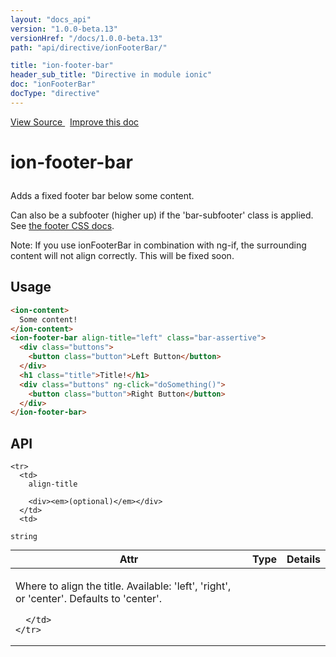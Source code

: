 ```yaml
---
layout: "docs_api"
version: "1.0.0-beta.13"
versionHref: "/docs/1.0.0-beta.13"
path: "api/directive/ionFooterBar/"

title: "ion-footer-bar"
header_sub_title: "Directive in module ionic"
doc: "ionFooterBar"
docType: "directive"
---
```


<div class="improve-docs">
  <a href='https://github.com/driftyco/ionic-v1/blob/master/js/angular/directive/headerFooterBar.js#L46'>
    View Source
  </a>
  &nbsp;
  <a href='http://github.com/driftyco/ionic/edit/master/js/angular/directive/headerFooterBar.js#L46'>
    Improve this doc
  </a>
</div>




<h1 class="api-title">

  ion-footer-bar



</h1>





Adds a fixed footer bar below some content.

Can also be a subfooter (higher up) if the 'bar-subfooter' class is applied.
See [the footer CSS docs](/docs/components/#footer).

Note: If you use ionFooterBar in combination with ng-if, the surrounding content
will not align correctly.  This will be fixed soon.








  
<h2 id="usage">Usage</h2>
  
```html
<ion-content>
  Some content!
</ion-content>
<ion-footer-bar align-title="left" class="bar-assertive">
  <div class="buttons">
    <button class="button">Left Button</button>
  </div>
  <h1 class="title">Title!</h1>
  <div class="buttons" ng-click="doSomething()">
    <button class="button">Right Button</button>
  </div>
</ion-footer-bar>
```
  
  
<h2 id="api" style="clear:both;">API</h2>

<table class="table" style="margin:0;">
  <thead>
    <tr>
      <th>Attr</th>
      <th>Type</th>
      <th>Details</th>
    </tr>
  </thead>
  <tbody>
    
    <tr>
      <td>
        align-title
        
        <div><em>(optional)</em></div>
      </td>
      <td>
        
  <code>string</code>
      </td>
      <td>
        <p>Where to align the title.
Available: &#39;left&#39;, &#39;right&#39;, or &#39;center&#39;.  Defaults to &#39;center&#39;.</p>

        
      </td>
    </tr>
    
  </tbody>
</table>

  

  





